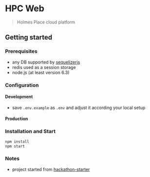 # HPC Web
> Holmes Place cloud platform

## Getting started

### Prerequisites

* any DB supported by [sequelizerjs]('http://docs.sequelizejs.com/en/v3/')
* redis used as a session storage
* node.js (at least version 6.3)

### Configuration

#### Development

* save `.env.example` as `.env` and adjust it according your local setup

#### Production


### Installation and Start

```bash
npm install
npm start
```

### Notes

* project started from [hackathon-starter]('https://github.com/sahat/hackathon-starter') 
